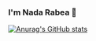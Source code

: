 ### I'm Nada Rabea 👋

[![Anurag's GitHub stats](https://github-readme-stats.vercel.app/api?username=nadarabea1)](https://github.com/nadarabea1/github-readme-stats)
